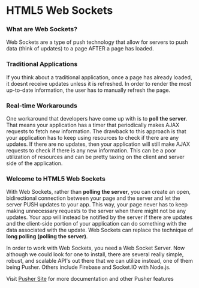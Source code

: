 HTML5 Web Sockets
=================

### What are Web Sockets?

Web Sockets are a type of push technology that allow for servers to push data (think of updates) to a page AFTER a page has loaded. 

### Traditional Applications

If you think about a traditional application, once a page has already loaded, it doesnt receive updates unless it is refreshed. In order to render the most up-to-date information, the user has to manually refresh the page.

### Real-time Workarounds

One workaround that developers have come up with is to __poll the server__. That means your application has a timer that periodically makes AJAX requests to fetch new information. The drawback to this approach is that your application has to keep using resources to check if there are any updates. If there are no updates, then your application will still make AJAX requests to check if there is any new information. This can be a poor utilization of resources and can be pretty taxing on the client and server side of the application.

### Welcome to HTML5 Web Sockets

With Web Sockets, rather than __polling the server__, you can create an open, bidirectional connection between your page and the server and let the server PUSH updates to your app. This way, your page never has to keep making unnecessary requests to the server when there might not be any updates. Your app will instead be notified by the server if there are updates and the client-side portion of your application can do something with the data associated with the update. Web Sockets can replace the technique of __long polling (polling the server)__.

In order to work with Web Sockets, you need a Web Socket Server. Now although we could look for one to install, there are several really simple, robust, and scalable API's out there that we can utilize instead, one of them being Pusher. Others include Firebase and Socket.IO with Node.js. 

Visit [Pusher Site](http://pusher.com/) for more documentation and other Pusher features